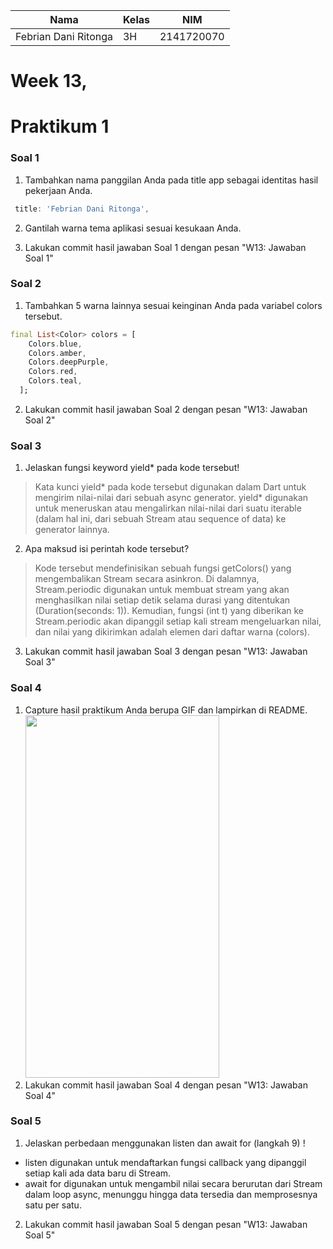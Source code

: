 | Nama | Kelas | NIM |
| ---- | ---- | ---- |
| Febrian Dani Ritonga | 3H | 2141720070|

# Week 13,
# Praktikum 1
### Soal 1
1. Tambahkan nama panggilan Anda pada title app sebagai identitas hasil pekerjaan Anda.
```dart
 title: 'Febrian Dani Ritonga',
```
2. Gantilah warna tema aplikasi sesuai kesukaan Anda.

3. Lakukan commit hasil jawaban Soal 1 dengan pesan "W13: Jawaban Soal 1"
### Soal 2
1. Tambahkan 5 warna lainnya sesuai keinginan Anda pada variabel colors tersebut.
```dart
final List<Color> colors = [
    Colors.blue,
    Colors.amber,
    Colors.deepPurple,
    Colors.red,
    Colors.teal,
  ];
```

2. Lakukan commit hasil jawaban Soal 2 dengan pesan "W13: Jawaban Soal 2"

### Soal 3
1. Jelaskan fungsi keyword yield* pada kode tersebut!
> Kata kunci yield* pada kode tersebut digunakan dalam Dart untuk mengirim nilai-nilai dari sebuah async generator. yield* digunakan untuk meneruskan atau mengalirkan nilai-nilai dari suatu iterable (dalam hal ini, dari sebuah Stream atau sequence of data) ke generator lainnya.
2. Apa maksud isi perintah kode tersebut?
> Kode tersebut mendefinisikan sebuah fungsi getColors() yang mengembalikan Stream<Color> secara asinkron. Di dalamnya, Stream.periodic digunakan untuk membuat stream yang akan menghasilkan nilai setiap detik selama durasi yang ditentukan (Duration(seconds: 1)). Kemudian, fungsi (int t) yang diberikan ke Stream.periodic akan dipanggil setiap kali stream mengeluarkan nilai, dan nilai yang dikirimkan adalah elemen dari daftar warna (colors).
3. Lakukan commit hasil jawaban Soal 3 dengan pesan "W13: Jawaban Soal 3" <br>

### Soal 4
1. Capture hasil praktikum Anda berupa GIF dan lampirkan di README.<br>
<img src="https://github.com/daniertg/2141720070-mobile-2023/assets/87335182/e1accc7d-179f-4016-938d-3e857f373af4" width="310" height="580"><br>
2. Lakukan commit hasil jawaban Soal 4 dengan pesan "W13: Jawaban Soal 4"

### Soal 5
1. Jelaskan perbedaan menggunakan listen dan await for (langkah 9) !
- listen digunakan untuk mendaftarkan fungsi callback yang dipanggil setiap kali ada data baru di Stream.
- await for digunakan untuk mengambil nilai secara berurutan dari Stream dalam loop async, menunggu hingga data tersedia dan memprosesnya satu per satu.
2. Lakukan commit hasil jawaban Soal 5 dengan pesan "W13: Jawaban Soal 5"